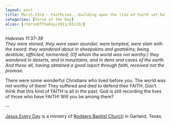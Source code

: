 ```yaml
---
layout: post
title: March 23rd - FaithLine...building upon the line of Faith set before
categories: [Verse of the Day]
alias: [/VerseOfTheDay/2011/03/23/]
---
```


_Hebrews 11:37-39  
They were stoned, they were sawn asunder, were tempted, were slain
with the sword: they wandered about in sheepskins and goatskins;
being destitute, afflicted, tormented; (Of whom the world was not
worthy:) they wandered in deserts, and in mountains, and in dens and
caves of the earth. And these all, having obtained a good report
through faith, received not the promise._

There were some wonderful Christians who lived before you. The
world was not worthy of them! They suffered and died to defend their
FAITH. Don't think that this kind of FAITH is all in the past. God is
still recording the lives of those who have FAITH! Will you be among
them?

 --

<a href=http://jesuseveryday.net>Jesus Every Day</a> is a ministry of <a href=http://rodgersbaptist.net>Rodgers Baptist Church</a> in Garland, Texas.
